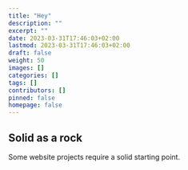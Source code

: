 ```yaml
---
title: "Hey"
description: ""
excerpt: ""
date: 2023-03-31T17:46:03+02:00
lastmod: 2023-03-31T17:46:03+02:00
draft: false
weight: 50
images: []
categories: []
tags: []
contributors: []
pinned: false
homepage: false
---
```


## Solid as a rock

Some website projects require a solid starting point.